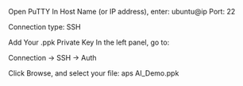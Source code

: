 Open PuTTY
In Host Name (or IP address), enter:
ubuntu@ip
Port: 22

Connection type: SSH

Add Your .ppk Private Key
In the left panel, go to:

Connection → SSH → Auth

Click Browse, and select your file: aps AI_Demo.ppk
